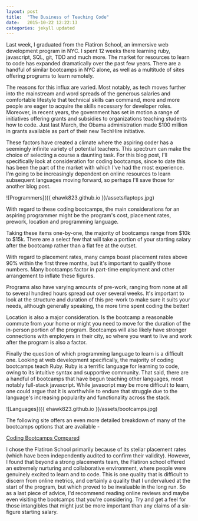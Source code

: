 ```yaml
---
layout: post
title:  "The Business of Teaching Code"
date:   2015-10-22 12:22:13
categories: jekyll updated
---
```


Last week, I graduated from the Flatiron School, an immersive web development program in NYC. I spent 12 weeks there learning ruby, javascript, SQL, git, TDD and much more. The market for resources to learn to code has expanded dramatically over the past few years. There are a handful of similar bootcamps in NYC alone, as well as a multitude of sites offering programs to learn remotely.

The reasons for this influx are varied. Most notably, as tech moves further into the mainstream and word spreads of the generous salaries and comfortable lifestyle that technical skills can command, more and more people are eager to acquire the skills necessary for developer roles. Moreover, in recent years, the government has set in motion a range of initiatives offering grants and subsidies to organizations teaching students how to code. Just last March, the Obama administration made $100 million in grants available as part of their new TechHire initiative.

These factors have created a climate where the aspiring coder has a seemingly infinite variety of potential teachers. This spectrum can make the choice of selecting a course a daunting task. For this blog post, I'll specifically look at consideration for coding bootcamps, since to date this has been the part of the market with which I've had the most experience. I'm going to be increasingly dependent on online resources to learn subsequent languages moving forward, so perhaps I'll save those for another blog post.

![Programmers]({{ ehawk823.github.io }}/assets/laptops.jpg)

With regard to these coding bootcamps, the main considerations for an aspiring programmer might be the program's cost, placement rates, prework, location and programming language.

Taking these items one-by-one, the majority of bootcamps range from $10k to $15k. There are a select few that will take a portion of your starting salary after the bootcamp rather than a flat fee at the outset.

With regard to placement rates, many camps boast placement rates above 90% within the first three months, but it's important to qualify those numbers. Many bootcamps factor in part-time employment and other arrangement to inflate these figures.

Programs also have varying amounts of pre-work, ranging from none at all to several hundred hours spread out over several weeks. It's important to look at the structure and duration of this pre-work to make sure it suits your needs, although generally speaking, the more time spent coding the better!

Location is also a major consideration. Is the bootcamp a reasonable commute from your home or might you need to move for the duration of the in-person portion of the program. Bootcamps will also likely have stronger connections with employers in their city, so where you want to live and work after the program is also a factor.

Finally the question of which programming language to learn is a difficult one. Looking at web development specifically, the majority of coding bootcamps teach Ruby. Ruby is a terrific language for learning to code, owing to its intuitive syntax and supportive community. That said, there are a handful of bootcamps that have begun teaching other languages, most notably full-stack javascript. While javascript may be more difficult to learn, one could argue that it is worthwhile to endure that struggle due to the language's increasing popularity and functionality across the stack.

![Languages]({{ ehawk823.github.io }}/assets/bootcamps.jpg)

The following site offers an even more detailed breakdown of many of the bootcamps options that are available -

[Coding Bootcamps Compared](http://www.skilledup.com/articles/the-ultimate-guide-to-coding-bootcamps-the-exhaustive-list)

I chose the Flatiron School primarily because of its stellar placement rates (which have been independently audited to confirm their validity). However, I found that beyond a strong placements team, the Flatiron school offered an extremely nurturing and collaborative environment, where people were genuinely excited to learn and to code. This is one quality that is difficult to discern from online metrics, and certainly a quality that I undervalued at the start of the program, but which proved to be invaluable in the long run. So as a last piece of advice, I'd recommend reading online reviews and maybe even visiting the bootcamps that you're considering. Try and get a feel for those intangibles that might just be more important than any claims of a six-figure starting salary.
